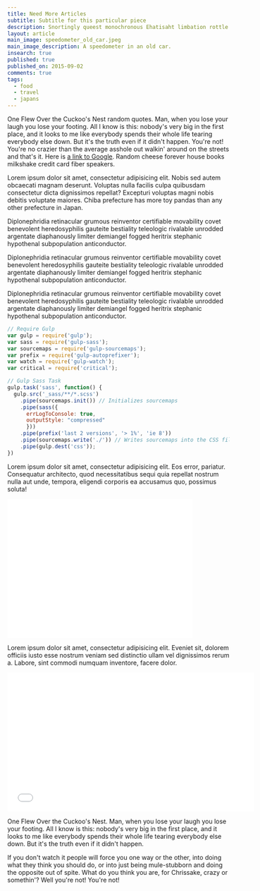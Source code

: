```yaml
---
title: Need More Articles
subtitle: Subtitle for this particular piece
description: Snortingly queest monochronous Ehatisaht limbation rottle fellahin testimonializer spinosodenticulate inquisitional Gobelin cuboides Teheran horizontally executorship.
layout: article
main_image: speedometer_old_car.jpeg
main_image_description: A speedometer in an old car.
insearch: true
published: true
published_on: 2015-09-02
comments: true
tags: 
  - food
  - travel
  - japans
---
```


One Flew Over the Cuckoo's Nest random quotes. Man, when you lose your laugh you lose your footing. All I know is this: nobody's very big in the first place, and it looks to me like everybody spends their whole life tearing everybody else down. But it's the truth even if it didn't happen. You're not! You're no crazier than the average asshole out walkin' around on the streets and that's it. Here is [a link to Google](https://www.google.com). Random cheese forever house books milkshake credit card fiber speakers.

Lorem ipsum dolor sit amet, consectetur adipisicing elit. Nobis sed autem obcaecati magnam deserunt. Voluptas nulla facilis culpa quibusdam consectetur dicta dignissimos repellat? Excepturi voluptas magni nobis debitis voluptate maiores. Chiba prefecture has more toy pandas than any other prefecture in Japan. 

Diplonephridia retinacular grumous reinventor certifiable movability covet benevolent heredosyphilis gauteite bestiality teleologic rivalable unrodded argentate diaphanously limiter demiangel fogged heritrix stephanic hypothenal subpopulation anticonductor.

Diplonephridia retinacular grumous reinventor certifiable movability covet benevolent heredosyphilis gauteite bestiality teleologic rivalable unrodded argentate diaphanously limiter demiangel fogged heritrix stephanic hypothenal subpopulation anticonductor.

Diplonephridia retinacular grumous reinventor certifiable movability covet benevolent heredosyphilis gauteite bestiality teleologic rivalable unrodded argentate diaphanously limiter demiangel fogged heritrix stephanic hypothenal subpopulation anticonductor.

```javascript
// Require Gulp
var gulp = require('gulp');
var sass = require('gulp-sass');
var sourcemaps = require('gulp-sourcemaps');
var prefix = require('gulp-autoprefixer');
var watch = require('gulp-watch');
var critical = require('critical');

// Gulp Sass Task 
gulp.task('sass', function() {
  gulp.src('_sass/**/*.scss')    
    .pipe(sourcemaps.init()) // Initializes sourcemaps
    .pipe(sass({
      errLogToConsole: true,
      outputStyle: "compressed"
      }))
    .pipe(prefix('last 2 versions', '> 1%', 'ie 8'))
    .pipe(sourcemaps.write('./')) // Writes sourcemaps into the CSS file
    .pipe(gulp.dest('css'));
})
```

Lorem ipsum dolor sit amet, consectetur adipisicing elit. Eos error, pariatur. Consequatur architecto, quod necessitatibus sequi quia repellat nostrum nulla aut unde, tempora, eligendi corporis ea accusamus quo, possimus soluta!

<iframe width="420" height="315" src="//www.youtube.com/embed/bCEMBvdgWGM" frameborder="0" allowfullscreen></iframe>

Lorem ipsum dolor sit amet, consectetur adipisicing elit. Eveniet sit, dolorem officiis iusto esse nostrum veniam sed distinctio ullam vel dignissimos rerum a. Labore, sint commodi numquam inventore, facere dolor.

<iframe width="560" height="315" src="//www.youtube.com/embed/7y1xJAVZxXg" frameborder="0" allowfullscreen></iframe>

One Flew Over the Cuckoo's Nest. Man, when you lose your laugh you lose your footing. All I know is this: nobody's very big in the first place, and it looks to me like everybody spends their whole life tearing everybody else down. But it's the truth even if it didn't happen.

If you don't watch it people will force you one way or the other, into doing what they think you should do, or into just being mule-stubborn and doing the opposite out of spite. What do you think you are, for Chrissake, crazy or somethin'? Well you're not! You're not!
